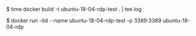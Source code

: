 $ time docker build -t ubuntu-18-04-rdp-test . | tee log

$ docker run -itd --name ubuntu-18-04-rdp-test -p 3389:3389 ubuntu-18-04-rdp
